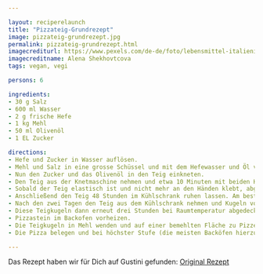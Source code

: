 ```yaml
---

layout: reciperelaunch
title: "Pizzateig-Grundrezept"
image: pizzateig-grundrezept.jpg
permalink: pizzateig-grundrezept.html
imagecrediturl: https://www.pexels.com/de-de/foto/lebensmittel-italienisch-pizza-person-6941001/
imagecreditname: Alena Shekhovtcova
tags: vegan, vegi

persons: 6

ingredients:
- 30 g Salz
- 600 ml Wasser
- 2 g frische Hefe
- 1 kg Mehl
- 50 ml Olivenöl
- 1 EL Zucker

directions:
- Hefe und Zucker in Wasser auflösen.
- Mehl und Salz in eine grosse Schüssel und mit dem Hefewasser und Öl verkneten.
- Nun den Zucker und das Olivenöl in den Teig einkneten.
- Den Teig aus der Knetmaschine nehmen und etwa 10 Minuten mit beiden Händen weiter kräftig durchkneten.
- Sobald der Teig elastisch ist und nicht mehr an den Händen klebt, abgedeckt mit einem feuchten Tuch für 3 Stunden bei Raumtemperatur gehen lassen.
- Anschließend den Teig 48 Stunden im Kühlschrank ruhen lassen. Am besten in einer luftdicht verschlossen großen Plastikdose.
- Nach den zwei Tagen den Teig aus dem Kühlschrank nehmen und Kugeln von ca. 250 g Gewicht formen.
- Diese Teigkugeln dann erneut drei Stunden bei Raumtemperatur abgedeckt mit einem feuchten Tuch stehen lassen.
- Pizzastein im Backofen vorheizen.
- Die Teigkugeln in Mehl wenden und auf einer bemehlten Fläche zu Pizzen formen. Dazu kein Nudelholz verwenden, sondern die Hände! Den Teig dafür von innen nach außen drücken. Darauf achten, den Rand nicht zu berühren! Ziel ist ein Teigfladen, der in der Mitte dünn und am Rand dick ist. Dann kann der Rand im Ofen weich hochbacken
- Die Pizza belegen und bei höchster Stufe (die meisten Backöfen hierzulande schaffen 250° C) auf einem Pizzastein 5-6 Minuten backen.

---
```


Das Rezept haben wir für Dich auf Gustini gefunden: [Original Rezept](
https://www.gustini.ch/blog/rezept-italien/pizzateig-rezept-original-wie-in-neapel/)